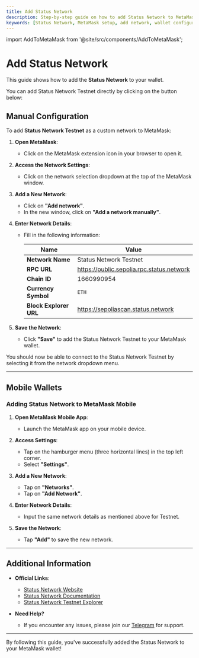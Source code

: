```yaml
---
title: Add Status Network
description: Step-by-step guide on how to add Status Network to MetaMask and other wallets. Learn how to configure network settings for both desktop and mobile wallets.
keywords: [Status Network, MetaMask setup, add network, wallet configuration, RPC settings, Chain ID, blockchain network setup]
---
```


import AddToMetaMask from '@site/src/components/AddToMetaMask';

# Add Status Network

This guide shows how to add the **Status Network** to your wallet.

You can add Status Network Testnet directly by clicking on the button below:

<AddToMetaMask />


## Manual Configuration

To add **Status Network Testnet** as a custom network to MetaMask:

1. **Open MetaMask**:

   - Click on the MetaMask extension icon in your browser to open it.

2. **Access the Network Settings**:

   - Click on the network selection dropdown at the top of the MetaMask window.

3. **Add a New Network**:

   - Click on **"Add network"**.
   - In the new window, click on **"Add a network manually"**.

4. **Enter Network Details**:

   - Fill in the following information:

     | Name             | Value                                    |
     |------------------|------------------------------------------|
     | **Network Name** | Status Network Testnet                   |
     | **RPC URL**      | https://public.sepolia.rpc.status.network |
     | **Chain ID**     | 1660990954                              |
     | **Currency Symbol** | `ETH`                                 |
     | **Block Explorer URL** | https://sepoliascan.status.network |

5. **Save the Network**:

   - Click **"Save"** to add the Status Network Testnet to your MetaMask wallet.

You should now be able to connect to the Status Network Testnet by selecting it from the network dropdown menu.

---

## Mobile Wallets

### Adding Status Network to MetaMask Mobile

1. **Open MetaMask Mobile App**:

   - Launch the MetaMask app on your mobile device.

2. **Access Settings**:

   - Tap on the hamburger menu (three horizontal lines) in the top left corner.
   - Select **"Settings"**.

3. **Add a New Network**:

   - Tap on **"Networks"**.
   - Tap on **"Add Network"**.

4. **Enter Network Details**:

   - Input the same network details as mentioned above for Testnet.

5. **Save the Network**:

   - Tap **"Add"** to save the new network.

---

## Additional Information

- **Official Links**:

  - [Status Network Website](https://status.network/)
  - [Status Network Documentation](https://docs.status.network/)
  - [Status Network Testnet Explorer](https://sepoliascan.status.network)

- **Need Help?**

  - If you encounter any issues, please join our [Telegram](https://t.me/statusl2) for support.

---

By following this guide, you've successfully added the Status Network to your MetaMask wallet!
